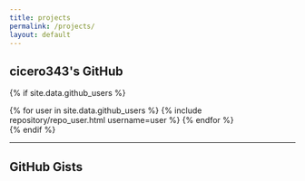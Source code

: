```yaml
---
title: projects
permalink: /projects/
layout: default
---
```


## cicero343's GitHub 

{% if site.data.github_users %}
<div class="repositories d-flex flex-wrap flex-md-row flex-column justify-content-between align-items-center">
  {% for user in site.data.github_users %}
    {% include repository/repo_user.html username=user %}
  {% endfor %}
</div>
{% endif %}

---

<!--
## GitHub Repositories

{% if site.data.github_repos %}
<div class="repositories d-flex flex-wrap flex-md-row flex-column justify-content-between align-items-center">
  {% for repo in site.data.github_repos %}
    {% include repository/repo.html repository=repo %}
  {% endfor %}
</div>
{% endif %}
-->

## GitHub Gists

<div id="gists-container">
  <!-- The Gists will be loaded here dynamically by JavaScript -->
</div>

<script>
  async function fetchGists() {
    const username = 'cicero343'; // Replace with your GitHub username
    const response = await fetch(`https://api.github.com/users/${username}/gists`);
    const gists = await response.json();

    const container = document.getElementById('gists-container');
    
    gists.forEach(gist => {
      const gistDiv = document.createElement('div');
      gistDiv.className = 'gist';

      // Limit to first 5 lines of the first file in the Gist
      const fileName = Object.keys(gist.files)[0];
      const file = gist.files[fileName];

      gistDiv.innerHTML = `
        <h3>${gist.description || 'No Description'}</h3>
        <pre><code>${file.content.split('\n').slice(0, 5).join('\n')}...</code></pre>
        <a href="${gist.html_url}" target="_blank">View on GitHub</a>
      `;

      container.appendChild(gistDiv);
    });
  }

  fetchGists();
</script>

<style>
  .gist {
    margin-bottom: 20px;
    padding: 10px;
    border: 1px solid #ddd;
    border-radius: 4px;
    background-color: #f9f9f9;
  }

  .gist h3 {
    margin-top: 0;
  }

  .gist pre {
    background-color: #f1f1f1;
    padding: 10px;
    border-radius: 4px;
    overflow-x: auto;
  }

  .gist a {
    display: inline-block;
    margin-top: 10px;
    color: #0366d6;
    text-decoration: none;
    font-weight: bold;
  }

  .gist a:hover {
    text-decoration: underline;
  }
</style>

